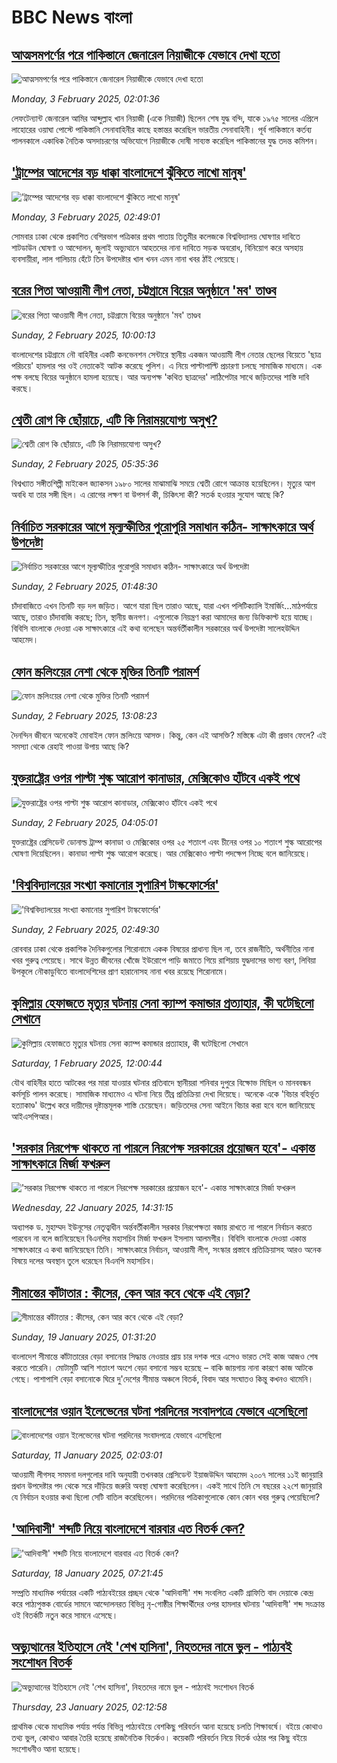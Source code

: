 # BBC News বাংলা## [আত্মসমপর্ণের পরে পাকিস্তানে জেনারেল নিয়াজীকে যেভাবে দেখা হতো ](https://www.bbc.com/bengali/articles/cj3evd17gxvo?at_campaign=githubrss)![আত্মসমপর্ণের পরে পাকিস্তানে জেনারেল নিয়াজীকে যেভাবে দেখা হতো ](https://ichef.bbci.co.uk/ace/standard/240/cpsprodpb/b915/live/316c6580-e177-11ef-a819-277e390a7a08.jpg)_Monday, 3 February 2025, 02:01:36_লেফটেন্যান্ট জেনারেল আমির আব্দুল্লাহ খান নিয়াজী (একে নিয়াজী) ছিলেন শেষ যুদ্ধ বন্দি, যাকে ১৯৭৫ সালের এপ্রিলে লাহোরের ওয়াঘা পোস্টে পাকিস্তানি সেনাবাহিনীর কাছে হস্তান্তর করেছিল ভারতীয় সেনাবাহিনী। পূর্ব পাকিস্তানে কর্তব্য পালনকালে একাধিক নৈতিক অসদাচরণের  অভিযোগে নিয়াজীকে দোষী সাব্যস্ত করেছিল পাকিস্তানের যুদ্ধ তদন্ত কমিশন।## ['ট্রাম্পের আদেশের বড় ধাক্কা বাংলাদেশে ঝুঁকিতে লাখো মানুষ'](https://www.bbc.com/bengali/articles/c93qwyz09neo?at_campaign=githubrss)!['ট্রাম্পের আদেশের বড় ধাক্কা বাংলাদেশে ঝুঁকিতে লাখো মানুষ'](https://ichef.bbci.co.uk/ace/standard/240/cpsprodpb/9bb6/live/7790f640-e1d4-11ef-8912-0f4f5809eb53.jpg)_Monday, 3 February 2025, 02:49:01_সোমবার ঢাকা থেকে প্রকাশিত বেশিরভাগ পত্রিকার প্রথম পাতায় তিতুমীর কলেজকে বিশ্ববিদ্যালয় ঘোষণার দাবিতে শাটডাউন ঘোষণা ও আন্দোলন, জুলাই অভ্যুত্থানে আহতদের নানা দাবিতে সড়ক অবরোধ, বিনিয়োগ করে অসহায় ব্যবসায়ীরা, লাল গালিচায় হেঁটে তিন উপদেষ্টার খাল খনন এমন নানা খবর ঠাঁই পেয়েছে।## [বরের পিতা আওয়ামী লীগ নেতা, চট্টগ্রামে বিয়ের অনুষ্ঠানে 'মব' তাণ্ডব](https://www.bbc.com/bengali/articles/c4g7v5jxx7eo?at_campaign=githubrss)![বরের পিতা আওয়ামী লীগ নেতা, চট্টগ্রামে বিয়ের অনুষ্ঠানে 'মব' তাণ্ডব](https://ichef.bbci.co.uk/ace/standard/240/cpsprodpb/8d7c/live/9cbb2910-e141-11ef-9132-939e55a1870d.jpg)_Sunday, 2 February 2025, 10:00:13_বাংলাদেশের চট্টগ্রামে নৌ বাহিনীর একটি কনভেনশন সেন্টারে স্থানীয় একজন আওয়ামী লীগ নেতার ছেলের বিয়েতে 'ছাত্র পরিচয়ে' হামলার পর ওই নেতাকেই আটক করেছে পুলিশ।  এ নিয়ে পাল্টাপাল্টি প্রচারণা চলছে সামাজিক মাধ্যমে। এক পক্ষ বলছে বিয়ের অনুষ্ঠানে হামলা হয়েছে। আর অন্যপক্ষ 'কথিত ছাত্রদের' লাঠিপেটার সাথে জড়িতদের শাস্তি দাবি করছে।## [শ্বেতী রোগ কি ছোঁয়াচে, এটি কি নিরাময়যোগ্য অসুখ?](https://www.bbc.com/bengali/articles/cz7ed571g8zo?at_campaign=githubrss)![শ্বেতী রোগ কি ছোঁয়াচে, এটি কি নিরাময়যোগ্য অসুখ?](https://ichef.bbci.co.uk/ace/standard/240/cpsprodpb/c0c8/live/55411470-e126-11ef-acfd-c18702b0c099.jpg)_Sunday, 2 February 2025, 05:35:36_বিশ্বখ্যাত সঙ্গীতশিল্পী মাইকেল জ্যাকসন ১৯৮০ সালের মাঝামাঝি সময়ে শ্বেতী রোগে আক্রান্ত হয়েছিলেন। মৃত্যুর আগ অবধি যা তার সঙ্গী ছিল। এ রোগের লক্ষণ বা উপসর্গ কী, চিকিৎসা কী? সতর্ক হওয়ার সুযোগ আছে কি?## [নির্বাচিত সরকারের আগে মূল্যস্ফীতির পুরোপুরি সমাধান কঠিন- সাক্ষাৎকারে অর্থ উপদেষ্টা](https://www.bbc.com/bengali/articles/cp3j9vqgwvdo?at_campaign=githubrss)![নির্বাচিত সরকারের আগে মূল্যস্ফীতির পুরোপুরি সমাধান কঠিন- সাক্ষাৎকারে অর্থ উপদেষ্টা](https://ichef.bbci.co.uk/ace/standard/240/cpsprodpb/feb9/live/881f5090-dfab-11ef-a319-fb4e7360c4ec.png)_Sunday, 2 February 2025, 01:48:30_চাঁদাবাজিতে এখন তিনটি বড় দল জড়িত। আগে যারা ছিল তারাও আছে, যারা এখন পলিটিক্যালি ইমার্জিং…মাঠপর্যায়ে আছে, তারাও চাঁদাবাজি করছে; তিন, স্থানীয় জনগণ। এগুলোকে নিয়ন্ত্রণ করা আমাদের জন্য ডিফিকাল্ট হয়ে যাচ্ছে। বিবিসি বাংলাকে দেওয়া এক সাক্ষাৎকারে এই কথা বলেছেন অন্তর্বর্তীকালীন সরকারের অর্থ উপদেষ্টা সালেহউদ্দিন আহমেদ।## [ফোন স্ক্রলিংয়ের নেশা থেকে মুক্তির তিনটি পরামর্শ](https://www.bbc.com/bengali/articles/cll4l2q10l0o?at_campaign=githubrss)![ফোন স্ক্রলিংয়ের নেশা থেকে মুক্তির তিনটি পরামর্শ](https://ichef.bbci.co.uk/ace/standard/240/cpsprodpb/74f3/live/17fab3e0-127e-11ef-82e8-cd354766a224.jpg)_Sunday, 2 February 2025, 13:08:23_দৈনন্দিন জীবনে অনেকেই মোবাইল ফোন স্ক্রলিংয়ে আসক্ত। কিন্তু, কেন এই আসক্তি? মস্তিষ্কে এটা কী প্রভাব ফেলে? এই সমস্যা থেকে রেহাই পাওয়া উপায় আছে কি?## [যুক্তরাষ্ট্রের ওপর পাল্টা শুল্ক আরোপ কানাডার, মেক্সিকোও হাঁটবে একই পথে ](https://www.bbc.com/bengali/articles/c9vmxj3kkvwo?at_campaign=githubrss)![যুক্তরাষ্ট্রের ওপর পাল্টা শুল্ক আরোপ কানাডার, মেক্সিকোও হাঁটবে একই পথে ](https://ichef.bbci.co.uk/ace/standard/240/cpsprodpb/a420/live/aa07a5a0-e117-11ef-812a-9f2decf1af46.jpg)_Sunday, 2 February 2025, 04:05:01_যুক্তরাষ্ট্রের প্রেসিডেন্ট ডোনাল্ড ট্রাম্প কানাডা ও মেক্সিকোর ওপর ২৫ শতাংশ এবং চীনের ওপর ১০ শতাংশ শুল্ক আরোপের ঘোষণা দিয়েছিলেন। কানাডা পাল্টা শুল্ক আরোপ করেছে। আর মেক্সিকোও পাল্টা পদক্ষেপ নিচ্ছে বলে জানিয়েছে।## ['বিশ্ববিদ্যালয়ের সংখ্যা কমানোর সুপারিশ টাস্কফোর্সের'](https://www.bbc.com/bengali/articles/c4g7vjgv341o?at_campaign=githubrss)!['বিশ্ববিদ্যালয়ের সংখ্যা কমানোর সুপারিশ টাস্কফোর্সের'](https://ichef.bbci.co.uk/ace/standard/240/cpsprodpb/39e0/live/f03c8550-e10c-11ef-b35b-f385b43e8a7f.jpg)_Sunday, 2 February 2025, 02:49:30_রোববার ঢাকা থেকে প্রকাশিক দৈনিকগুলোর শিরোনামে একক বিষয়ের প্রাধান্য ছিল না, তবে রাজনীতি, অর্থনীতির নানা খবর গুরুত্ব পেয়েছে। সাথে উন্নত জীবনের খোঁজে ইউরোপে পাড়ি জমাতে গিয়ে রাশিয়ায় যুদ্ধদাসের ভাগ্য বরণ, লিবিয়া উপকূলে নৌকাডুবিতে  বাংলাদেশিদের প্রাণ হারানোসহ নানা খবর রয়েছে শিরোনামে।## [কুমিল্লায় হেফাজতে মৃত্যুর ঘটনায় সেনা ক্যাম্প কমান্ডার প্রত্যাহার, কী ঘটেছিলো সেখানে](https://www.bbc.com/bengali/articles/c99ykrl39pjo?at_campaign=githubrss)![কুমিল্লায় হেফাজতে মৃত্যুর ঘটনায় সেনা ক্যাম্প কমান্ডার প্রত্যাহার, কী ঘটেছিলো সেখানে](https://ichef.bbci.co.uk/ace/standard/240/cpsprodpb/c48c/live/3af64390-e083-11ef-b5a3-1f3f58db284c.jpg)_Saturday, 1 February 2025, 12:00:44_যৌথ বাহিনীর হাতে আটকের পর মারা যাওয়ার ঘটনার প্রতিবাদে স্থানীয়রা শনিবার দুপুরে বিক্ষোভ মিছিল ও মানববন্ধন কর্মসূচি পালন করেছে। সামাজিক মাধ্যমেও এ ঘটনা নিয়ে তীব্র প্রতিক্রিয়া দেখা দিয়েছে। অনেকে একে 'বিচার বহির্ভূত হত্যাকাণ্ড' উল্লেখ করে দায়ীদের দৃষ্টান্তমূলক শাস্তি চেয়েছেন। জড়িতদের সেনা আইনে বিচার করা হবে বলে জানিয়েছে আইএসপিআর।## ['সরকার নিরপেক্ষ থাকতে না পারলে নিরপেক্ষ সরকারের প্রয়োজন হবে'- একান্ত সাক্ষাৎকারে মির্জা ফখরুল](https://www.bbc.com/bengali/articles/cly5g820yy6o?at_campaign=githubrss)!['সরকার নিরপেক্ষ থাকতে না পারলে নিরপেক্ষ সরকারের প্রয়োজন হবে'- একান্ত সাক্ষাৎকারে মির্জা ফখরুল](https://ichef.bbci.co.uk/ace/standard/240/cpsprodpb/d841/live/8995b290-d8c9-11ef-bf89-cf1be2bb19ea.jpg)_Wednesday, 22 January 2025, 14:31:15_অধ্যাপক ড. মুহাম্মদ ইউনূসের নেতৃত্বাধীন অর্ন্তবর্তীকালীন সরকার নিরপেক্ষতা বজায় রাখতে না পারলে নির্বাচন করতে পারবেন না বলে জানিয়েছেন বিএনপির মহাসচিব মির্জা ফখরুল ইসলাম আলমগীর। বিবিসি বাংলাকে দেওয়া একান্ত সাক্ষাৎকারে এ কথা জানিয়েছেন তিনি। সাক্ষাৎকারে নির্বাচন, আওয়ামী লীগ, সংস্কার প্রস্তাবে প্রতিক্রিয়াসহ আরও অনেক বিষয়ে দলের অবস্থান তুলে ধরেছেন বিএনপি মহাসচিব।## [সীমান্তের কাঁটাতার : কীসের, কেন আর কবে থেকে এই বেড়া?](https://www.bbc.com/bengali/articles/cdjdgk4rv0do?at_campaign=githubrss)![সীমান্তের কাঁটাতার : কীসের, কেন আর কবে থেকে এই বেড়া?](https://ichef.bbci.co.uk/ace/standard/240/cpsprodpb/e7d8/live/110d9070-d3f3-11ef-87df-d575b9a434a4.jpg)_Sunday, 19 January 2025, 01:31:20_বাংলাদেশ সীমান্তে কাঁটাতারের বেড়া বসানোর সিদ্ধান্ত নেওয়ার প্রায় চার দশক পরে এসেও ভারত সেই কাজ আজও শেষ করতে পারেনি। মোটামুটি আশি শতাংশ অংশে বেড়া বসানো সম্ভব হয়েছে – বাকি জায়গায় নানা কারণে কাজ আটকে গেছে। পাশাপাশি বেড়া বসানোকে ঘিরে দু'দেশের সীমান্ত অঞ্চলে বিতর্ক, বিবাদ আর সংঘাতও কিন্তু কখনও থামেনি।## [বাংলাদেশের ওয়ান ইলেভেনের ঘটনা পরদিনের সংবাদপত্রে যেভাবে এসেছিলো](https://www.bbc.com/bengali/articles/cwy3y33ygd9o?at_campaign=githubrss)![বাংলাদেশের ওয়ান ইলেভেনের ঘটনা পরদিনের সংবাদপত্রে যেভাবে এসেছিলো](https://ichef.bbci.co.uk/ace/standard/240/cpsprodpb/7b05/live/e6871230-cdae-11ef-94cb-5f844ceb9e30.jpg)_Saturday, 11 January 2025, 02:03:01_আওয়ামী লীগসহ সমমনা দলগুলোর দাবি অনুযায়ী তখনকার প্রেসিডেন্ট ইয়াজউদ্দিন আহমেদ ২০০৭ সালের ১১ই জানুয়ারি প্রধান উপদেষ্টার পদ থেকে সরে দাঁড়িয়ে জরুরি অবস্থা ঘোষণা করেছিলেন। একই সাথে তিনি সে বছরের ২২শে জানুয়ারি যে নির্বাচন হওয়ার কথা ছিলো সেটি বাতিল করেছিলেন। পরদিনের পত্রিকাগুলোকে কোন কোন খবর গুরুত্ব পেয়েছিলো?## ['আদিবাসী' শব্দটি নিয়ে বাংলাদেশে বারবার এত বিতর্ক কেন? ](https://www.bbc.com/bengali/articles/c0k55njryzno?at_campaign=githubrss)!['আদিবাসী' শব্দটি নিয়ে বাংলাদেশে বারবার এত বিতর্ক কেন? ](https://ichef.bbci.co.uk/ace/standard/240/cpsprodpb/e8c2/live/8a693dd0-d569-11ef-87df-d575b9a434a4.jpg)_Saturday, 18 January 2025, 07:21:45_সম্প্রতি মাধ্যমিক পর্যায়ের একটি পাঠ্যবইয়ের প্রচ্ছদ থেকে 'আদিবাসী' শব্দ সংবলিত একটি গ্রাফিতি বাদ দেয়াকে কেন্দ্র করে পাঠ্যপুস্তক বোর্ডের সামনে আন্দোলনরত বিভিন্ন নৃ-গোষ্ঠীর শিক্ষার্থীদের ওপর হামলার ঘটনায় 'আদিবাসী' শব্দ সংক্রান্ত ওই বিতর্কটি নতুন করে সামনে এসেছে।## [অভ্যুত্থানের ইতিহাসে নেই 'শেখ হাসিনা', নিহতদের নামে ভুল - পাঠ্যবই সংশোধন বিতর্ক](https://www.bbc.com/bengali/articles/cdd9el157n6o?at_campaign=githubrss)![অভ্যুত্থানের ইতিহাসে নেই 'শেখ হাসিনা', নিহতদের নামে ভুল - পাঠ্যবই সংশোধন বিতর্ক](https://ichef.bbci.co.uk/ace/standard/240/cpsprodpb/e0d1/live/9519d700-d7f6-11ef-9fd6-0be88a764111.jpg)_Thursday, 23 January 2025, 02:12:58_প্রাথমিক থেকে মাধ্যমিক পর্যায় পর্যন্ত বিভিন্ন পাঠ্যবইয়ে বেশকিছু পরিবর্তন আনা হয়েছে চলতি শিক্ষাবর্ষে। বইয়ে কোথাও তথ্য ভুল, কোথাও আবার তৈরি হয়েছে রাজনৈতিক বিতর্কও। কয়েকটি পরিবর্তন নিয়ে বিতর্ক ওঠার পর কিছু বইয়ে সংশোধনীও আনা হয়েছে।